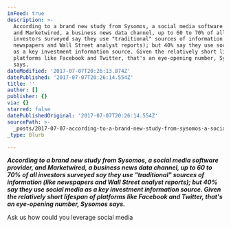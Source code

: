 ```yaml
---
inFeed: true
description: >-
  According to a brand new study from Sysomos, a social media software provider,
  and Marketwired, a business news data channel, up to 60 to 70% of all
  investors surveyed say they use "traditional" sources of information (like
  newspapers and Wall Street analyst reports); but 40% say they use social media
  as a key investment information source. Given the relatively short lifespan of
  platforms like Facebook and Twitter, that's an eye-opening number, Sysomos
  says.
dateModified: '2017-07-07T20:26:13.874Z'
datePublished: '2017-07-07T20:26:14.554Z'
title: ''
author: []
publisher: {}
via: {}
starred: false
datePublishedOriginal: '2017-07-07T20:26:14.554Z'
sourcePath: >-
  _posts/2017-07-07-according-to-a-brand-new-study-from-sysomos-a-social-media.md
_type: Blurb

---
```

_**According to a brand new study from Sysomos, a social media software provider, and Marketwired, a business news data channel, up to 60 to 70% of all investors surveyed say they use "traditional" sources of information (like newspapers and Wall Street analyst reports); but 40% say they use social media as a key investment information source. Given the relatively short lifespan of platforms like Facebook and Twitter, that's an eye-opening number, Sysomos says.**_

Ask us how could you leverage social media
